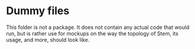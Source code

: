 # Dummy files

This folder is not a package. It does not contain any actual code that would
run, but is rather use for mockups on the way the topology of Stem, its usage,
and more, should look like.

